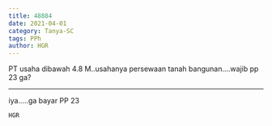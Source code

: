 ```yaml
---
title: 48884
date: 2021-04-01
category: Tanya-SC
tags: PPh
author: HGR
---
```


PT usaha dibawah 4.8 M..usahanya persewaan tanah bangunan....wajib pp 23 ga?

---

iya.....ga bayar PP 23

`HGR`
